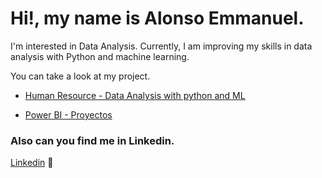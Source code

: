 # Hi!, my name is Alonso Emmanuel. 

I'm interested in Data Analysis. 
Currently, I am improving my skills in data analysis with Python and machine learning.

You can take a look at my project.

- [Human Resource - Data Analysis with python and ML](https://github.com/Alonem-HG/hr-analytics-employee-attrition)

- [Power BI - Proyectos ](https://github.com/Alonem-HG/PowerBI_proyectos)

### Also can you find me in Linkedin.
[Linkedin](https://www.linkedin.com/in/alonsoemmanuelhg/) 💼


<!---
Alonem-HG/Alonem-HG is a ✨ special ✨ repository because its `README.md` (this file) appears on your GitHub profile.
You can click the Preview link to take a look at your changes.
--->


